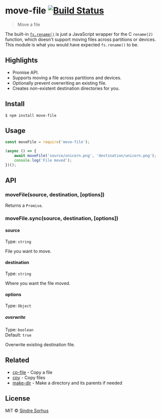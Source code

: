 # move-file [![Build Status](https://travis-ci.org/sindresorhus/move-file.svg?branch=master)](https://travis-ci.org/sindresorhus/move-file)

> Move a file

The built-in [`fs.rename()`](https://nodejs.org/api/fs.html#fs_fs_rename_oldpath_newpath_callback) is just a JavaScript wrapper for the C `rename(2)` function, which doesn't support moving files across partitions or devices. This module is what you would have expected `fs.rename()` to be.


## Highlights

- Promise API.
- Supports moving a file across partitions and devices.
- Optionally prevent overwriting an existing file.
- Creates non-existent destination directories for you.


## Install

```
$ npm install move-file
```


## Usage

```js
const moveFile = require('move-file');

(async () => {
	await moveFile('source/unicorn.png', 'destination/unicorn.png');
	console.log('File moved');
})();
```


## API

### moveFile(source, destination, [options])

Returns a `Promise`.

### moveFile.sync(source, destination, [options])

#### source

Type: `string`

File you want to move.

#### destination

Type: `string`

Where you want the file moved.

#### options

Type: `Object`

##### overwrite

Type: `boolean`<br>
Default: `true`

Overwrite existing destination file.


## Related

- [cp-file](https://github.com/sindresorhus/cp-file) - Copy a file
- [cpy](https://github.com/sindresorhus/cpy) - Copy files
- [make-dir](https://github.com/sindresorhus/make-dir) - Make a directory and its parents if needed


## License

MIT © [Sindre Sorhus](https://sindresorhus.com)
